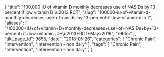 {
    "title": "100,000 IU of vitamin D monthly decreases use of NASIDs by 13 percent if low vitamin D \u2013 RCT",
    "slug": "100000-iu-of-vitamin-d-monthly-decreases-use-of-nasids-by-13-percent-if-low-vitamin-d-rct",
    "aliases": [
        "/100000+IU+of+vitamin+D+monthly+decreases+use+of+NASIDs+by+13+percent+if+low+vitamin+D+\u2013+RCT+May+2018",
        "/9655"
    ],
    "tiki_page_id": 9655,
    "date": "2018-05-26",
    "categories": [
        "Chronic Pain",
        "Intervention",
        "Intervention - non daily"
    ],
    "tags": [
        "Chronic Pain",
        "Intervention",
        "Intervention - non daily"
    ]
}